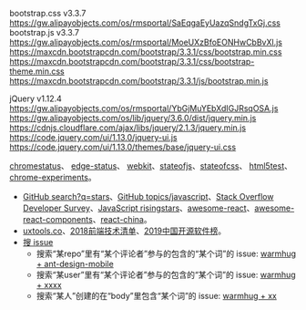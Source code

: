 bootstrap.css v3.3.7 https://gw.alipayobjects.com/os/rmsportal/SaEqgaEyUazqSndgTxGj.css
bootstrap.js v3.3.7 https://gw.alipayobjects.com/os/rmsportal/MoeUXzBfoEONHwCbBvXl.js
https://maxcdn.bootstrapcdn.com/bootstrap/3.3.1/css/bootstrap.min.css
https://maxcdn.bootstrapcdn.com/bootstrap/3.3.1/css/bootstrap-theme.min.css
https://maxcdn.bootstrapcdn.com/bootstrap/3.3.1/js/bootstrap.min.js

jQuery v1.12.4 https://gw.alipayobjects.com/os/rmsportal/YbGjMuYEbXdIGJRsqOSA.js
https://gw.alipayobjects.com/os/lib/jquery/3.6.0/dist/jquery.min.js
https://cdnjs.cloudflare.com/ajax/libs/jquery/2.1.3/jquery.min.js
https://code.jquery.com/ui/1.13.0/jquery-ui.js
https://code.jquery.com/ui/1.13.0/themes/base/jquery-ui.css


[chromestatus](https://www.chromestatus.com/features)、
[edge-status](https://developer.microsoft.com/en-us/microsoft-edge/status/)、
[webkit](https://webkit.org/)、[stateofjs](https://stateofjs.com/)、[stateofcss](https://stateofcss.com/)、
[html5test](http://html5test.com/)、[chrome-experiments](https://experiments.withgoogle.com/collection/chrome)。


- [GitHub search?q=stars](https://github.com/search?q=stars:%3E1&s=stars&type=Repositories)、[GitHub topics/javascript](https://github.com/topics/javascript)、[Stack Overflow Developer Survey](https://insights.stackoverflow.com/survey)、[JavaScript risingstars](https://risingstars.js.org)、[awesome-react](https://github.com/enaqx/awesome-react)、[awesome-react-components](https://github.com/brillout/awesome-react-components)、[react-china](http://react-china.org/)。
- [uxtools.co](https://uxtools.co/tools/design)、[2018前端技术清单](https://juejin.im/post/5bdfb387e51d452c8e0aa902)、[2019中国开源软件榜](https://www.oschina.net/project/top_cn_2019)。
- [搜 issue](https://help.github.com/articles/searching-issues/)
  - 搜索“某repo”里有“某个评论者”参与的包含的“某个词”的 issue: [warmhug + ant-design-mobile](https://github.com/search?utf8=%E2%9C%93&q=xxxx+commenter%3Awarmhug+repo%3Aant-design%2Fant-design-mobile&type=Issues)
  - 搜索“某user”里有“某个评论者”参与的包含的“某个词”的 issue: [warmhug + xxxx](https://github.com/search?utf8=%E2%9C%93&q=xxxx+commenter%3Awarmhug+user%3Aant-design&type=Issues)
  - 搜索“某人”创建的在“body”里包含“某个词”的 issue: [warmhug + xx](https://github.com/search?utf8=%E2%9C%93&q=xx+in%3Abody+author%3Awarmhug&type=Issues)

